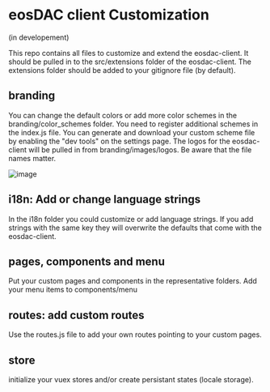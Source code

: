 # eosDAC client Customization
(in developement)

This repo contains all files to customize and extend the eosdac-client. It should be pulled in to the src/extensions folder of the eosdac-client. The extensions folder should be added to your gitignore file (by default).

## branding
You can change the default colors or add more color schemes in the branding/color_schemes folder. You need to register additional schemes in the index.js file. You can generate and download your custom scheme file by enabling the "dev tools" on the settings page. The logos for the eosdac-client will be pulled in from branding/images/logos. Be aware that the file names matter.

![image](https://user-images.githubusercontent.com/44613132/55157729-6c29d500-515d-11e9-88cf-6b6287885dd2.png)


## i18n: Add or change language strings
In the i18n folder you could customize or add language strings. If you add strings with the same key they will overwrite the defaults that come with the eosdac-client.

## pages, components and menu
Put your custom pages and components in the representative folders. Add your menu items to components/menu

## routes: add custom routes
Use the routes.js file to add your own routes pointing to your custom pages.

## store
initialize your vuex stores and/or create persistant states (locale storage).




